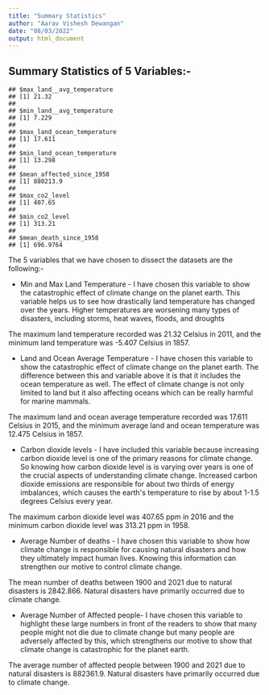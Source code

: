 ```yaml
---
title: "Summary Statistics"
author: "Aarav Vishesh Dewangan"
date: "08/03/2022"
output: html_document
---
```




## Summary Statistics of 5 Variables:-


```
## $max_land__avg_temperature
## [1] 21.32
## 
## $min_land__avg_temperature
## [1] 7.229
## 
## $max_land_ocean_temperature
## [1] 17.611
## 
## $min_land_ocean_temperature
## [1] 13.298
## 
## $mean_affected_since_1958
## [1] 880213.9
## 
## $max_co2_level
## [1] 407.65
## 
## $min_co2_level
## [1] 313.21
## 
## $mean_death_since_1958
## [1] 696.9764
```
The 5 variables that we have chosen to dissect the datasets are the following:-

- Min and Max Land Temperature - I have chosen this variable to show the catastrophic
effect of climate change on the planet earth. This variable helps us to see how 
drastically land temperature has changed over the years. Higher temperatures are worsening many types of disasters, including storms, heat waves, floods, and droughts

The maximum land temperature  recorded was 21.32 Celsius in 2011, and the minimum
 land temperature was -5.407 Celsius in 1857. 

- Land and Ocean Average Temperature -  I have chosen this variable to show the catastrophic
effect of climate change on the planet earth.  The difference between this and variable above it is that it includes the ocean temperature as well. The effect of climate change is not only limited to land but it also affecting oceans which can be really harmful for  marine mammals.

The maximum land and ocean average temperature  recorded was 17.611 Celsius in 2015, and the minimum
average land and ocean temperature was 12.475 Celsius in 1857. 

-  Carbon dioxide levels - I have included this variable because increasing carbon 
dioxide level is one of the primary reasons for climate change. So knowing how carbon 
dioxide level is is varying over years is one of the crucial aspects of understanding 
climate change. Increased carbon dioxide emissions are responsible for about two thirds 
of energy imbalances, which causes the earth's temperature to rise by about 
1-1.5 degrees Celsius every year.

The maximum carbon dioxide level was 407.65 ppm in 2016 and the minimum carbon dioxide level was 313.21 ppm in 1958. 

- Average Number of deaths -  I have chosen this variable to show how climate change is responsible 
for causing natural disasters and how they ultimately impact human lives. Knowing this information can strengthen our motive to control climate change.

The mean number of deaths between 1900 and 2021 due to natural disasters is 2842.866. Natural disasters have primarily occurred due to climate change.

- Average Number of Affected people- I have chosen this variable to highlight these large numbers in front of the readers to show that many people might not die due to climate change
but many people are adversely affected by this, which strengthens our motive to show that climate change is catastrophic for the planet earth.

The average number of affected people between 1900 and 2021 due to natural disasters is 882361.9. Natural disasters have primarily occurred due to climate change.

